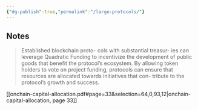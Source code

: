```yaml
---
{"dg-publish":true,"permalink":"/large-protocols/"}
---
```


## Notes

> Established blockchain proto- cols with substantial treasur- ies can leverage Quadratic Funding to incentivize the development of public goods that benefit the protocol’s ecosystem. By allowing token holders to vote on project funding, protocols can ensure that resources are allocated towards initiatives that con- tribute to the protocol’s growth and success.

[[onchain-capital-allocation.pdf#page=33&selection=64,0,93,12|onchain-capital-allocation, page 33]]